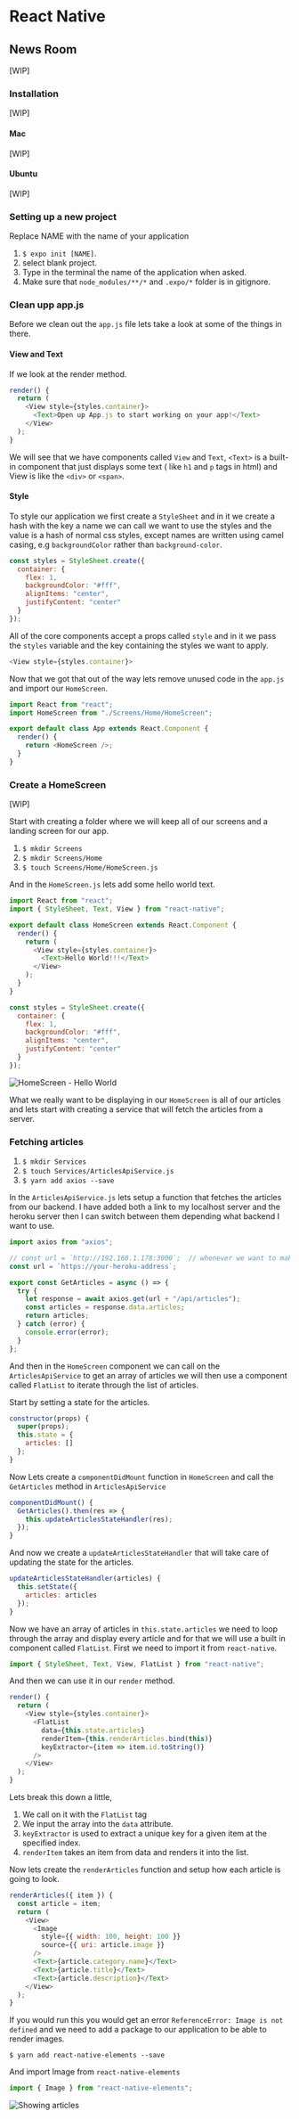 # React Native

## News Room

[WIP]

### Installation

[WIP]

#### Mac

[WIP]

#### Ubuntu

[WIP]

### Setting up a new project

Replace NAME with the name of your application

1. `$ expo init [NAME]`.
2. select blank project.
3. Type in the terminal the name of the application when asked.
4. Make sure that `node_modules/**/*` and `.expo/*` folder is in gitignore.

### Clean upp app.js

Before we clean out the `app.js` file lets take a look at some of the things in there.

#### View and Text

If we look at the render method.

```js
render() {
  return (
    <View style={styles.container}>
      <Text>Open up App.js to start working on your app!</Text>
    </View>
  );
}
```

We will see that we have components called `View` and `Text`, `<Text>` is a built-in component that just displays some text ( like `h1` and `p` tags in html) and View is like the `<div>` or `<span>`.

#### Style

To style our application we first create a `StyleSheet` and in it we create a hash with the key a name we can call we want to use the styles and the value is a hash of normal css styles, except names are written using camel casing, e.g `backgroundColor` rather than `background-color`.

```js
const styles = StyleSheet.create({
  container: {
    flex: 1,
    backgroundColor: "#fff",
    alignItems: "center",
    justifyContent: "center"
  }
});
```

All of the core components accept a props called `style` and in it we pass the `styles` variable and the key containing the styles we want to apply.

```js
<View style={styles.container}>
```

Now that we got that out of the way lets remove unused code in the `app.js` and import our `HomeScreen`.

```js
import React from "react";
import HomeScreen from "./Screens/Home/HomeScreen";

export default class App extends React.Component {
  render() {
    return <HomeScreen />;
  }
}
```

### Create a HomeScreen

[WIP]

Start with creating a folder where we will keep all of our screens and a landing screen for our app.

1. `$ mkdir Screens`
2. `$ mkdir Screens/Home`
3. `$ touch Screens/Home/HomeScreen.js`

And in the `HomeScreen.js` lets add some hello world text.

```js
import React from "react";
import { StyleSheet, Text, View } from "react-native";

export default class HomeScreen extends React.Component {
  render() {
    return (
      <View style={styles.container}>
        <Text>Hello World!!!</Text>
      </View>
    );
  }
}

const styles = StyleSheet.create({
  container: {
    flex: 1,
    backgroundColor: "#fff",
    alignItems: "center",
    justifyContent: "center"
  }
});
```

![HomeScreen - Hello World](hello_world.png)

What we really want to be displaying in our `HomeScreen` is all of our articles and lets start with creating a service that will fetch the articles from a server.

### Fetching articles

1. `$ mkdir Services`
2. `$ touch Services/ArticlesApiService.js`
3. `$ yarn add axios --save`

In the `ArticlesApiService.js` lets setup a function that fetches the articles from our backend.
I have added both a link to my localhost server and the heroku server then I can switch between them depending what backend I want to use.

```js
import axios from "axios";

// const url = `http://192.168.1.178:3000`;  // whenever we want to make api calls to localhost we have to use the ip address not the keyword `localhost` since that can result in a network error.
const url = `https://your-heroku-address`;

export const GetArticles = async () => {
  try {
    let response = await axios.get(url + "/api/articles");
    const articles = response.data.articles;
    return articles;
  } catch (error) {
    console.error(error);
  }
};
```

And then in the `HomeScreen` component we can call on the `ArticlesApiService` to get an array of articles we will then use a component called `FlatList` to iterate through the list of articles.

Start by setting a state for the articles.

```js
constructor(props) {
  super(props);
  this.state = {
    articles: []
  };
}
```

Now Lets create a `componentDidMount` function in `HomeScreen` and call the `GetArticles` method in `ArticlesApiService`

```js
componentDidMount() {
  GetArticles().then(res => {
    this.updateArticlesStateHandler(res);
  });
}
```

And now we create a `updateArticlesStateHandler` that will take care of updating the state for the articles.

```js
updateArticlesStateHandler(articles) {
  this.setState({
    articles: articles
  });
}
```

Now we have an array of articles in `this.state.articles` we need to loop through the array and display every article and for that we will use a built in component called `FlatList`.
First we need to import it from `react-native`.

```js
import { StyleSheet, Text, View, FlatList } from "react-native";
```

And then we can use it in our `render` method.

```js
render() {
  return (
    <View style={styles.container}>
      <FlatList
        data={this.state.articles}
        renderItem={this.renderArticles.bind(this)}
        keyExtractor={item => item.id.toString()}
      />
    </View>
  );
}
```

Lets break this down a little,

1. We call on it with the `FlatList` tag
2. We input the array into the `data` attribute.
3. `keyExtractor` is used to extract a unique key for a given item at the specified index.
4. `renderItem` takes an item from data and renders it into the list.

Now lets create the `renderArticles` function and setup how each article is going to look.

```js
renderArticles({ item }) {
  const article = item;
  return (
    <View>
      <Image
        style={{ width: 100, height: 100 }}
        source={{ uri: article.image }}
      />
      <Text>{article.category.name}</Text>
      <Text>{article.title}</Text>
      <Text>{article.description}</Text>
    </View>
  );
}
```

If you would run this you would get an error `ReferenceError: Image is not defined` and we need to add a package to our application to be able to render images.

```shell
$ yarn add react-native-elements --save
```

And import Image from `react-native-elements`

```js
import { Image } from "react-native-elements";
```

![Showing articles](showing_articles.png)
